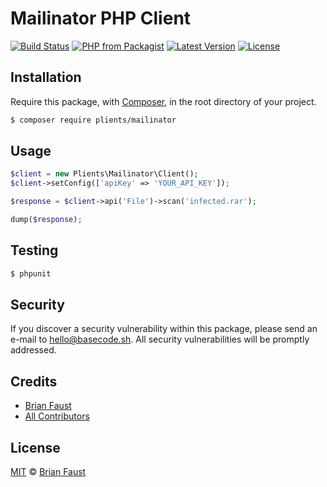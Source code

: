 # Mailinator PHP Client

[![Build Status](https://img.shields.io/travis/plients/Mailinator-PHP-Client/master.svg?style=flat-square)](https://travis-ci.org/plients/Mailinator-PHP-Client)
[![PHP from Packagist](https://img.shields.io/packagist/php-v/plients/mailinator.svg?style=flat-square)]()
[![Latest Version](https://img.shields.io/github/release/plients/Mailinator-PHP-Client.svg?style=flat-square)](https://github.com/plients/Mailinator-PHP-Client/releases)
[![License](https://img.shields.io/packagist/l/plients/Mailinator-PHP-Client.svg?style=flat-square)](https://packagist.org/packages/plients/Mailinator-PHP-Client)

## Installation

Require this package, with [Composer](https://getcomposer.org/), in the root directory of your project.

```bash
$ composer require plients/mailinator
```

## Usage

```php
$client = new Plients\Mailinator\Client();
$client->setConfig(['apiKey' => 'YOUR_API_KEY']);

$response = $client->api('File')->scan('infected.rar');

dump($response);
```

## Testing

```bash
$ phpunit
```

## Security

If you discover a security vulnerability within this package, please send an e-mail to hello@basecode.sh. All security vulnerabilities will be promptly addressed.

## Credits

-   [Brian Faust](https://github.com/faustbrian)
-   [All Contributors](../../contributors)

## License

[MIT](LICENSE) © [Brian Faust](https://basecode.sh)
